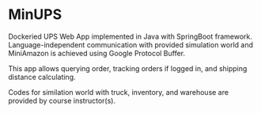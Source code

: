 # MinUPS

Dockeried UPS Web App implemented in Java with SpringBoot framework. Language-independent communication with provided simulation world and MiniAmazon is achieved using Google Protocol Buffer.

This app allows querying order, tracking orders if logged in, and shipping distance calculating.

Codes for similation world with truck, inventory, and warehouse are provided by course instructor(s).
